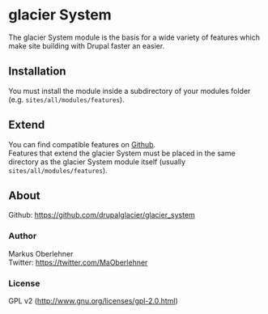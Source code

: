 # glacier System
The glacier System module is the basis for a wide variety of features which
make site building with Drupal faster an easier.

## Installation
You must install the module inside a subdirectory of your modules folder
(e.g. `sites/all/modules/features`).

## Extend
You can find compatible features on [Github](https://github.com/drupalglacier).  
Features that extend the glacier System must be placed in the same directory as
the glacier System module itself (usually `sites/all/modules/features`).

## About
Github: https://github.com/drupalglacier/glacier_system

### Author
Markus Oberlehner  
Twitter: https://twitter.com/MaOberlehner

### License
GPL v2 (http://www.gnu.org/licenses/gpl-2.0.html)
